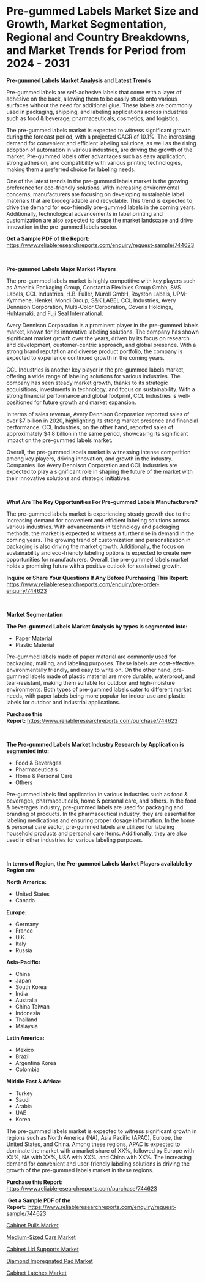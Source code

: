 <p><h1>Pre-gummed Labels Market Size and Growth, Market Segmentation, Regional and Country Breakdowns, and Market Trends for Period from 2024 -  2031</h1></p><p><strong>Pre-gummed Labels Market Analysis and Latest Trends</strong></p>
<p><p>Pre-gummed labels are self-adhesive labels that come with a layer of adhesive on the back, allowing them to be easily stuck onto various surfaces without the need for additional glue. These labels are commonly used in packaging, shipping, and labeling applications across industries such as food & beverage, pharmaceuticals, cosmetics, and logistics.</p><p>The pre-gummed labels market is expected to witness significant growth during the forecast period, with a projected CAGR of 10.1%. The increasing demand for convenient and efficient labeling solutions, as well as the rising adoption of automation in various industries, are driving the growth of the market. Pre-gummed labels offer advantages such as easy application, strong adhesion, and compatibility with various printing technologies, making them a preferred choice for labeling needs.</p><p>One of the latest trends in the pre-gummed labels market is the growing preference for eco-friendly solutions. With increasing environmental concerns, manufacturers are focusing on developing sustainable label materials that are biodegradable and recyclable. This trend is expected to drive the demand for eco-friendly pre-gummed labels in the coming years. Additionally, technological advancements in label printing and customization are also expected to shape the market landscape and drive innovation in the pre-gummed labels sector.</p></p>
<p><strong>Get a Sample PDF of the Report:&nbsp;</strong> <a href="https://www.reliableresearchreports.com/enquiry/request-sample/744623">https://www.reliableresearchreports.com/enquiry/request-sample/744623</a></p>
<p>&nbsp;</p>
<p><strong>Pre-gummed Labels Major Market Players</strong></p>
<p><p>The pre-gummed labels market is highly competitive with key players such as Americk Packaging Group, Constantia Flexibles Group Gmbh, SVS Labels, CCL Industries, H.B. Fuller, Muroll GmbH, Royston Labels, UPM-Kymmene, Henkel, Mondi Group, S&K LABEL CCL Industries, Avery Dennison Corporation, Multi-Color Corporation, Coveris Holdings, Huhtamaki, and Fuji Seal International.</p><p>Avery Dennison Corporation is a prominent player in the pre-gummed labels market, known for its innovative labeling solutions. The company has shown significant market growth over the years, driven by its focus on research and development, customer-centric approach, and global presence. With a strong brand reputation and diverse product portfolio, the company is expected to experience continued growth in the coming years.</p><p>CCL Industries is another key player in the pre-gummed labels market, offering a wide range of labeling solutions for various industries. The company has seen steady market growth, thanks to its strategic acquisitions, investments in technology, and focus on sustainability. With a strong financial performance and global footprint, CCL Industries is well-positioned for future growth and market expansion.</p><p>In terms of sales revenue, Avery Dennison Corporation reported sales of over $7 billion in 2020, highlighting its strong market presence and financial performance. CCL Industries, on the other hand, reported sales of approximately $4.8 billion in the same period, showcasing its significant impact on the pre-gummed labels market.</p><p>Overall, the pre-gummed labels market is witnessing intense competition among key players, driving innovation, and growth in the industry. Companies like Avery Dennison Corporation and CCL Industries are expected to play a significant role in shaping the future of the market with their innovative solutions and strategic initiatives.</p></p>
<p>&nbsp;</p>
<p><strong>What Are The Key Opportunities For Pre-gummed Labels Manufacturers?</strong></p>
<p><p>The pre-gummed labels market is experiencing steady growth due to the increasing demand for convenient and efficient labeling solutions across various industries. With advancements in technology and packaging methods, the market is expected to witness a further rise in demand in the coming years. The growing trend of customization and personalization in packaging is also driving the market growth. Additionally, the focus on sustainability and eco-friendly labeling options is expected to create new opportunities for manufacturers. Overall, the pre-gummed labels market holds a promising future with a positive outlook for sustained growth.</p></p>
<p><strong>Inquire or Share Your Questions If Any Before Purchasing This Report:</strong> <a href="https://www.reliableresearchreports.com/enquiry/pre-order-enquiry/744623">https://www.reliableresearchreports.com/enquiry/pre-order-enquiry/744623</a></p>
<p>&nbsp;</p>
<p><strong>Market Segmentation</strong></p>
<p><strong>The Pre-gummed Labels Market Analysis by types is segmented into:</strong></p>
<p><ul><li>Paper Material</li><li>Plastic Material</li></ul></p>
<p><p>Pre-gummed labels made of paper material are commonly used for packaging, mailing, and labeling purposes. These labels are cost-effective, environmentally friendly, and easy to write on. On the other hand, pre-gummed labels made of plastic material are more durable, waterproof, and tear-resistant, making them suitable for outdoor and high-moisture environments. Both types of pre-gummed labels cater to different market needs, with paper labels being more popular for indoor use and plastic labels for outdoor and industrial applications.</p></p>
<p><strong>Purchase this Report:&nbsp;</strong><a href="https://www.reliableresearchreports.com/purchase/744623">https://www.reliableresearchreports.com/purchase/744623</a></p>
<p>&nbsp;</p>
<p><strong>The Pre-gummed Labels Market Industry Research by Application is segmented into:</strong></p>
<p><ul><li>Food & Beverages</li><li>Pharmaceuticals</li><li>Home & Personal Care</li><li>Others</li></ul></p>
<p><p>Pre-gummed labels find application in various industries such as food & beverages, pharmaceuticals, home & personal care, and others. In the food & beverages industry, pre-gummed labels are used for packaging and branding of products. In the pharmaceutical industry, they are essential for labeling medications and ensuring proper dosage information. In the home & personal care sector, pre-gummed labels are utilized for labeling household products and personal care items. Additionally, they are also used in other industries for various labeling purposes.</p></p>
<p>&nbsp;</p>
<p><strong>In terms of Region, the Pre-gummed Labels Market Players available by Region are:</strong></p>
<p>
    <p> <strong> North America: </strong>
        <ul>
            <li>United States</li>
            <li>Canada</li>
        </ul>
        </p> 
    <p> <strong> Europe: </strong>
        <ul>
            <li>Germany</li>
            <li>France</li>
            <li>U.K.</li>
            <li>Italy</li>
            <li>Russia</li>
        </ul>
        </p> 
    <p> <strong> Asia-Pacific: </strong>
        <ul>
            <li>China</li>
            <li>Japan</li>
            <li>South Korea</li>
            <li>India</li>
            <li>Australia</li>
            <li>China Taiwan</li>
            <li>Indonesia</li>
            <li>Thailand</li>
            <li>Malaysia</li>
        </ul>
        </p> 
    <p> <strong> Latin America: </strong>
        <ul>
            <li>Mexico</li>
            <li>Brazil</li>
            <li>Argentina Korea</li>
            <li>Colombia</li>
        </ul>
        </p> 
    <p> <strong> Middle East & Africa: </strong>
        <ul>
            <li>Turkey</li>
            <li>Saudi</li>
            <li>Arabia</li>
            <li>UAE</li>
            <li>Korea</li>
        </ul>
    </p>
    </p>
<p><p>The pre-gummed labels market is expected to witness significant growth in regions such as North America (NA), Asia Pacific (APAC), Europe, the United States, and China. Among these regions, APAC is expected to dominate the market with a market share of XX%, followed by Europe with XX%, NA with XX%, USA with XX%, and China with XX%. The increasing demand for convenient and user-friendly labeling solutions is driving the growth of the pre-gummed labels market in these regions.</p></p>
<p><strong>Purchase this Report: </strong><a href="https://www.reliableresearchreports.com/purchase/744623">https://www.reliableresearchreports.com/purchase/744623</a></p>
<p>&nbsp;<strong>Get a Sample PDF of the Report:&nbsp;&nbsp;</strong><a href="https://www.reliableresearchreports.com/enquiry/request-sample/744623">https://www.reliableresearchreports.com/enquiry/request-sample/744623</a></p>
<p><strong></strong></p>
<p><p><a href="https://rainy-horn-d69.notion.site/Cabinet-Pulls-Market-Analysis-and-Market-Size-Global-Industry-Overview-Market-Segmentation-and-For-eac4d795884d43f88a283fb9a5303c57">Cabinet Pulls Market</a></p><p><a href="https://view.publitas.com/reportprime-1/medium-sized-cars-market-research-report-the-key-to-successful-business-strategy-forecasted-for-period-from-2024-2031/">Medium-Sized Cars Market</a></p><p><a href="https://woozy-pyroraptor-a1f.notion.site/Cabinet-Lid-Supports-Market-Size-Share-Trends-Analysis-Report-By-Material-By-Type-By-End-user--e62cbd897c5346c7b9df54f74dc9da1e">Cabinet Lid Supports Market</a></p><p><a href="https://view.publitas.com/reportprime-1/diamond-impregnated-pad-market-size-evaluating-its-market-trends-growth-and-projections-2024-2031/">Diamond Impregnated Pad Market</a></p><p><a href="https://woozy-pyroraptor-a1f.notion.site/Cabinet-Latches-Market-Provides-a-Comprehensive-Analysis-Including-a-Macro-Overview-of-the-Market-as-3444bf33dd354b75bcad10a18412b36e">Cabinet Latches Market</a></p></p>